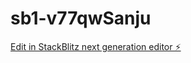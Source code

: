 # sb1-v77qwSanju

[Edit in StackBlitz next generation editor ⚡️](https://stackblitz.com/~/github.com/Sanjoy9800/sb1-v77qwSanju)